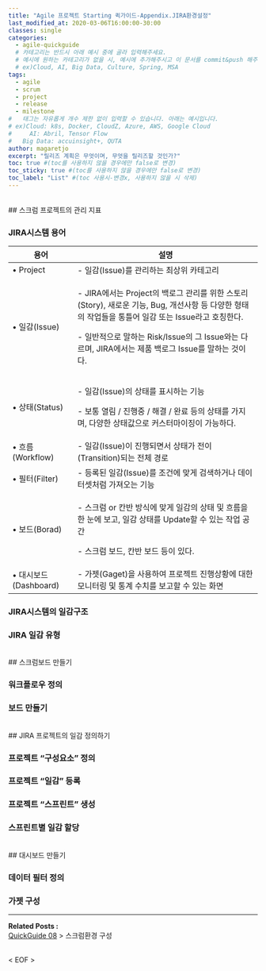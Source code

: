 ```yaml
---
title: "Agile 프로젝트 Starting 퀵가이드-Appendix.JIRA환경설정"
last_modified_at: 2020-03-06T16:00:00-30:00
classes: single
categories:
  - agile-quickguide
  # 카테고리는 반드시 아래 예시 중에 골라 입력해주세요.
  # 예시에 원하는 카테고리가 없을 시, 예시에 추가해주시고 이 문서를 commit&push 해주세요.
  # ex)Cloud, AI, Big Data, Culture, Spring, MSA
tags:
  - agile
  - scrum
  - project
  - release
  - milestone
#	태그는 자유롭게 개수 제한 없이 입력할 수 있습니다. 아래는 예시입니다.
# ex)Cloud: k8s, Docker, CloudZ, Azure, AWS, Google Cloud
#	  AI: Abril, Tensor Flow
#   Big Data: accuinsight+, QUTA
author: magaretjo
excerpt: "릴리즈 계획은 무엇이며, 무엇을 릴리즈할 것인가?"
toc: true #(toc를 사용하지 않을 경우에만 false로 변경)
toc_sticky: true #(toc를 사용하지 않을 경우에만 false로 변경)
toc_label: "List" #(toc 사용시-변경x, 사용하지 않을 시 삭제)
---
```

<br>
## <span class="mg_title_1">스크럼 프로젝트의 관리 지표

### JIRA시스템 용어

<table class="mj_table">
<thead>
  <tr><th>용어</th><th>설명</th>
  </tr>
</thead>
<tbody>
  <tr><td class="mg_col1">•	Project</td>
      <td>- 일감(Issue)를 관리하는 최상위 카테고리</td>
  </tr>
  <tr><td class="mg_col1">•	일감(Issue)</td>
      <td><p>- JIRA에서는 Project의 백로그 관리를 위한 스토리(Story), 새로운 기능, Bug, 개선사항 등 다양한 형태의 작업들을 통틀어 일감 또는 Issue라고 호칭한다. </p>
          <p>- 일반적으로 말하는 Risk/Issue의 그 Issue와는 다르며, JIRA에서는 제품 백로그 Issue를 말하는 것이다.</p>
  </td>
  </tr>
  <tr><td class="mg_col1">•	상태(Status)</td>
      <td><p>- 일감(Issue)의 상태를 표시하는 기능</p>
          <p>- 보통 열림 / 진행중 / 해결 / 완료 등의 상태를 가지며, 다양한 상태값으로 커스터마이징이 가능하다.</p>
  </td>
  </tr>
  <tr><td class="mg_col1">•	흐름(Workflow)</td>
      <td>- 일감(Issue)이 진행되면서 상태가 전이(Transition)되는 전체 경로 </td>
  </tr>
  <tr><td class="mg_col1">•	필터(Filter)</td>
      <td>- 등록된 일감(Issue)를 조건에 맞게 검색하거나 데이터셋처럼 가져오는 기능</td>
  </tr>
  <tr><td class="mg_col1">•	보드(Borad)</td>
      <td><p>- 스크럼 or 칸반 방식에 맞게 일감의 상태 및 흐름을 한 눈에 보고, 일감 상태를 Update할 수 있는 작업 공간 </p>
         <p>- 스크럼 보드, 칸반 보드 등이 있다.</p>
  </td>
  </tr>
  <tr><td class="mg_col1">•	대시보드(Dashboard)</td>
      <td>-	가젯(Gaget)을 사용하여 프로젝트 진행상황에 대한 모니터링 및 통계 수치를 보고할 수 있는 화면
  </td>
  </tr>
</tbody>
</table>


### JIRA시스템의 일감구조

### JIRA 일감 유형 

<br>
## <span class="mg_title_1">스크럼보드 만들기

###	워크플로우 정의

###	보드 만들기

<br>
## <span class="mg_title_1">JIRA 프로젝트의 일감 정의하기

### 프로젝트 “구성요소” 정의

### 프로젝트 “일감” 등록

### 프로젝트 “스프린트” 생성 

### 스프린트별 일감 할당


<br>
## <span class="mg_title_1">대시보드 만들기

### 데이터 필터 정의

### 가젯 구성

***

<div class="mg_subject_1"><b>Related Posts : </b></div> 
<div class="mg_content_1">
<a href="/agile-quickguide/Agile-QuickGuide08-스크럼환경/">QuickGuide 08</a> > 스크럼환경 구성 
</div>
<br>


< EOF >